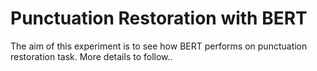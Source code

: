 # Punctuation Restoration with BERT

The aim of this experiment is to see how BERT performs on punctuation restoration task. More details to follow..
